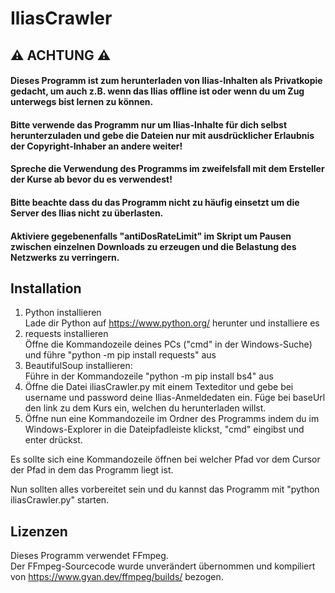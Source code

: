# IliasCrawler
## ⚠️ ACHTUNG ⚠️
#### Dieses Programm ist zum herunterladen von Ilias-Inhalten als Privatkopie gedacht, um auch z.B. wenn das Ilias offline ist oder wenn du um Zug unterwegs bist lernen zu können.  
#### Bitte verwende das Programm nur um Ilias-Inhalte für dich selbst herunterzuladen und gebe die Dateien nur mit ausdrücklicher Erlaubnis der Copyright-Inhaber an andere weiter!  
#### Spreche die Verwendung des Programms im zweifelsfall mit dem Ersteller der Kurse ab bevor du es verwendest!

#### Bitte beachte dass du das Programm nicht zu häufig einsetzt um die Server des Ilias nicht zu überlasten.
#### Aktiviere gegebenenfalls "antiDosRateLimit" im Skript um Pausen zwischen einzelnen Downloads zu erzeugen und die Belastung des Netzwerks zu verringern.

## Installation
1. Python installieren  
  Lade dir Python auf https://www.python.org/ herunter und installiere es
2. requests installieren  
  Öffne die Kommandozeile deines PCs ("cmd" in der Windows-Suche) und führe "python -m pip install requests" aus
3. BeautifulSoup installieren:  
  Führe in der Kommandozeile "python -m pip install bs4" aus
4. Öffne die Datei iliasCrawler.py mit einem Texteditor und gebe bei username und password deine Ilias-Anmeldedaten ein. Füge bei baseUrl den link zu dem Kurs ein, welchen du herunterladen willst.  
5. Öffne nun eine Kommandozeile im Ordner des Programms indem du im Windows-Explorer in die Dateipfadleiste klickst, "cmd" eingibst und enter drückst.  

Es sollte sich eine Kommandozeile öffnen bei welcher Pfad vor dem Cursor der Pfad in dem das Programm liegt ist.  

Nun sollten alles vorbereitet sein und du kannst das Programm mit "python iliasCrawler.py" starten.  


## Lizenzen
Dieses Programm verwendet FFmpeg.  
Der FFmpeg-Sourcecode wurde unverändert übernommen und kompiliert von https://www.gyan.dev/ffmpeg/builds/ bezogen.
